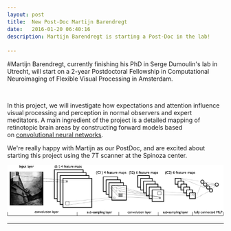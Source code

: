 ```yaml
---
layout: post
title:  New Post-Doc Martijn Barendregt
date:   2016-01-20 06:40:16
description: Martijn Barendregt is starting a Post-Doc in the lab!

---
```


#Martijn Barendregt, currently finishing his PhD in Serge Dumoulin's lab in Utrecht, will start on a 2-year Postdoctoral Fellowship in Computational Neuroimaging of Flexible Visual Processing in Amsterdam.

<br />

In this project, we will investigate how expectations and attention influence visual processing and perception in normal observers and expert meditators. A main ingredient of the project is a detailed mapping of retinotopic brain areas by constructing forward models based on <a href="https://en.wikipedia.org/wiki/Convolutional_neural_network" target="_blank">convolutional neural networks</a>. 

We're really happy with Martijn as our PostDoc, and are excited about starting this project using the 7T scanner at the Spinoza center.

<img class="col three" src="/img/posts/mylenet.png">


<hr />